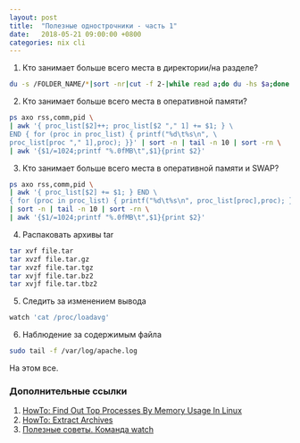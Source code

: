 ```yaml
---
layout: post
title:  "Полезные однострочники - часть 1"
date:   2018-05-21 09:00:00 +0800
categories: nix cli
---
```


1. Кто занимает больше всего места в директории/на разделе?
```sh
du -s /FOLDER_NAME/*|sort -nr|cut -f 2-|while read a;do du -hs $a;done
```
2. Кто занимает больше всего места в оперативной памяти?
```sh
ps axo rss,comm,pid \
| awk '{ proc_list[$2]++; proc_list[$2 "," 1] += $1; } \
END { for (proc in proc_list) { printf("%d\t%s\n", \
proc_list[proc "," 1],proc); }}' | sort -n | tail -n 10 | sort -rn \
| awk '{$1/=1024;printf "%.0fMB\t",$1}{print $2}'
```
3. Кто занимает больше всего места в оперативной памяти и SWAP?
```sh
ps axo rss,comm,pid \
| awk '{ proc_list[$2] += $1; } END \
{ for (proc in proc_list) { printf("%d\t%s\n", proc_list[proc],proc); }}' \
| sort -n | tail -n 10 | sort -rn \
| awk '{$1/=1024;printf "%.0fMB\t",$1}{print $2}'
```
4. Распаковать архивы tar
```sh
tar xvf file.tar
tar xvzf file.tar.gz
tar xvzf file.tar.tgz
tar xvjf file.tar.bz2
tar xvjf file.tar.tbz2
```
5. Следить за изменением вывода
```sh
watch 'cat /proc/loadavg'
```
6. Наблюдение за содержимым файла
```sh
sudo tail -f /var/log/apache.log
```

На этом все.

### Дополнительные ссылки

1. [HowTo: Find Out Top Processes By Memory Usage In Linux](https://www.shellhacks.com/find-top-processes-memory-usage-linux/)
2. [HowTo: Extract Archives](https://www.shellhacks.com/extract-archive-tar-gz-bz2-rar-zip-7z-tbz2-tgz-z/)
3. [Полезные советы. Команда watch](http://nsk.lug.ru/poleznye-sovety/poleznye-sovety-komanda-watch/)
